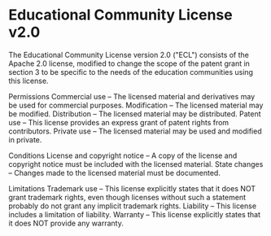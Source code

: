 Educational Community License v2.0
==================================

The Educational Community License version 2.0 ("ECL") consists of the Apache 2.0
license, modified to change the scope of the patent grant in section 3 to be
specific to the needs of the education communities using this license.

Permissions
Commercial use – The licensed material and derivatives may be used for
    commercial purposes.
Modification – The licensed material may be modified.
Distribution – The licensed material may be distributed.
Patent use – This license provides an express grant of patent rights from
    contributors.
Private use – The licensed material may be used and modified in private.

Conditions
License and copyright notice – A copy of the license and copyright notice must
    be included with the licensed material.
State changes – Changes made to the licensed material must be documented.

Limitations
Trademark use – This license explicitly states that it does NOT grant trademark
    rights, even though licenses without such a statement probably do not grant
    any implicit trademark rights.
Liability – This license includes a limitation of liability.
Warranty – This license explicitly states that it does NOT provide any warranty.
